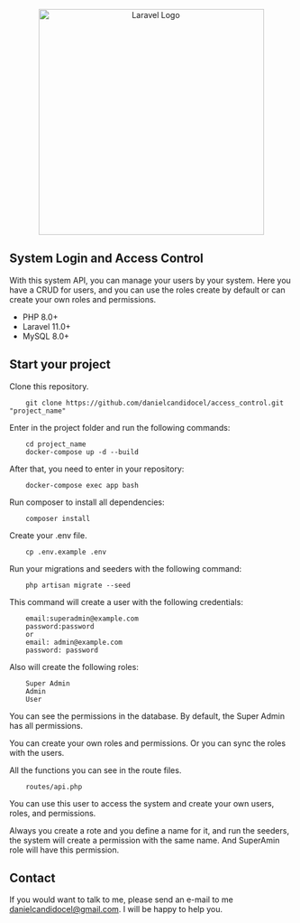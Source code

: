 <p align="center"><a href="https://laravel.com" target="_blank"><img src="https://raw.githubusercontent.com/laravel/art/master/logo-lockup/5%20SVG/2%20CMYK/1%20Full%20Color/laravel-logolockup-cmyk-red.svg" width="400" alt="Laravel Logo"></a></p>


## System Login and Access Control

With this system API, you can manage your users by your system. Here you have a CRUD for users, and you can use the roles create by default or can create your own roles and permissions.

- PHP 8.0+
- Laravel 11.0+
- MySQL 8.0+

## Start your project
Clone this repository.

``` 
    git clone https://github.com/danielcandidocel/access_control.git "project_name"
```

Enter in the project folder and run the following commands:

``` 
    cd project_name 
    docker-compose up -d --build
```

After that, you need to enter in your repository:

``` 
    docker-compose exec app bash
```

Run composer to install all dependencies:

```
    composer install
```

Create your .env file.

```
    cp .env.example .env
```

Run your migrations and seeders with the following command:

``` 
    php artisan migrate --seed
```
This command will create a user with the following credentials:

``` 
    email:superadmin@example.com
    password:password
    or
    email: admin@example.com
    password: password
```

Also will create the following roles:

``` 
    Super Admin
    Admin
    User
```

You can see the permissions in the database. By default, the Super Admin has all permissions.

You can create your own roles and permissions.
Or you can sync the roles with the users.

All the functions you can see in the route files.

``` 
    routes/api.php
```

You can use this user to access the system and create your own users, roles, and permissions.

Always you create a rote and you define a name for it, and run the seeders, the system will create a permission with the same name. And SuperAmin role will have this permission.



## Contact

If you would want to talk to me, please send an e-mail to me [danielcandidocel@gmail.com](mailto:danielcandidocel@gmail.com). I will be happy to help you.
